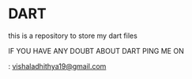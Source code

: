 # DART
this is a repository to store my dart files



IF  YOU HAVE ANY DOUBT ABOUT DART PING ME ON

: vishaladhithya19@gmail.com
